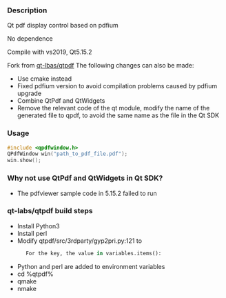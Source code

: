 ### Description
Qt pdf display control based on pdfium  

No dependence  

Compile with vs2019, Qt5.15.2  

Fork from [qt-lbas/qtpdf](https://github.com/qt-labs/qtpdf) The following changes can also be made:
- Use cmake instead
- Fixed pdfium version to avoid compilation problems caused by pdfium upgrade
- Combine QtPdf and QtWidgets
- Remove the relevant code of the qt module, modify the name of the generated file to qpdf, to avoid the same name as the file in the Qt SDK


### Usage

```c++
#include <qpdfwindow.h>
QPdfWindow win("path_to_pdf_file.pdf");
win.show();
```


### Why not use QtPdf and QtWidgets in Qt SDK?
- The pdfviewer sample code in 5.15.2 failed to run

### qt-labs/qtpdf build steps
- Install Python3
- Install perl
- Modify qtpdf/src/3rdparty/gyp2pri.py:121 to
```Python
      For the key, the value in variables.items():
```
- Python and perl are added to environment variables
- cd %qtpdf%
- qmake
- nmake